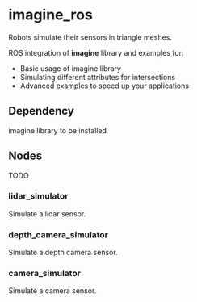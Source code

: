 # imagine_ros

Robots simulate their sensors in triangle meshes.

ROS integration of **imagine** library and examples for:
- Basic usage of imagine library
- Simulating different attributes for intersections
- Advanced examples to speed up your applications 

## Dependency
imagine library to be installed

## Nodes

TODO

### lidar_simulator
Simulate a lidar sensor. 

### depth_camera_simulator
Simulate a depth camera sensor.

### camera_simulator
Simulate a camera sensor.
